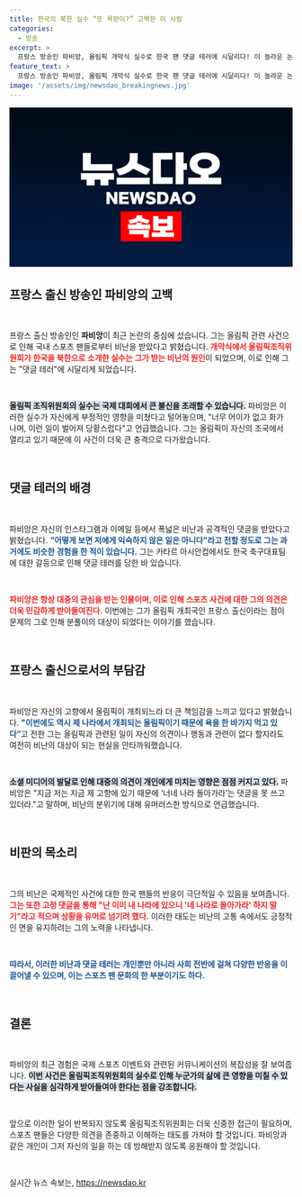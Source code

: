 ```yaml
---
title: 한국의 북한 실수 “또 욕받이?” 고백한 이 사람
categories:
  - 방송
excerpt: >
  프랑스 방송인 파비앙, 올림픽 개막식 실수로 한국 팬 댓글 테러에 시달리다! 이 놀라운 논란 속에서도 그는 유머로 상황을 반전시키며 난감한 웃음을 자아냈습니다. 과연 그가 겪은 이야기는?
feature_text: >
  프랑스 방송인 파비앙, 올림픽 개막식 실수로 한국 팬 댓글 테러에 시달리다! 이 놀라운 논란 속에서도 그는 유머로 상황을 반전시키며 난감한 웃음을 자아냈습니다. 과연 그가 겪은 이야기는?
image: '/assets/img/newsdao_breakingnews.jpg'
---
```


<p><img src="/assets/img/newsdao_breakingnews.jpg" alt="ontimetimes 속보" /></p>

<h2 data-ke-size="size26">프랑스 출신 방송인 파비앙의 고백</h2>

<p data-ke-size="size16">&nbsp;</p>

<p>프랑스 출신 방송인인 <b>파비앙</b>이 최근 논란의 중심에 섰습니다. 그는 올림픽 관련 사건으로 인해 국내 스포츠 팬들로부터 비난을 받았다고 밝혔습니다. <b><span style="color: #ee2323;">개막식에서 올림픽조직위원회가 한국을 북한으로 소개한 실수는 그가 받는 비난의 원인</span></b>이 되었으며, 이로 인해 그는 "댓글 테러"에 시달리게 되었습니다. </p>

<p data-ke-size="size16">&nbsp;</p>

<p><b><span style="background-color: #21538527;">올림픽 조직위원회의 실수는 국제 대회에서 큰 불신을 초래할 수 있습니다.</span></b> 파비앙은 이러한 실수가 자신에게 부정적인 영향을 미쳤다고 털어놓으며, "너무 어이가 없고 화가 나며, 이런 일이 벌어져 당황스럽다"고 언급했습니다. 그는 올림픽이 자신의 조국에서 열리고 있기 때문에 이 사건이 더욱 큰 충격으로 다가왔습니다. </p>

<p data-ke-size="size16">&nbsp;</p>

<h2 data-ke-size="size26">댓글 테러의 배경</h2>

<p data-ke-size="size16">&nbsp;</p>

<p>파비앙은 자신의 인스타그램과 이메일 등에서 폭넓은 비난과 공격적인 댓글을 받았다고 밝혔습니다. <b><span style="color: #1a5490;">"어떻게 보면 저에게 익숙하지 않은 일은 아니다"라고 전할 정도로 그는 과거에도 비슷한 경험을 한 적이 있습니다.</span></b> 그는 카타르 아시안컵에서도 한국 축구대표팀에 대한 갈등으로 인해 댓글 테러를 당한 바 있습니다. </p>

<p data-ke-size="size16">&nbsp;</p>

<p><b><span style="color: #ee2323;">파비앙은 항상 대중의 관심을 받는 인물이며, 이로 인해 스포츠 사건에 대한 그의 의견은 더욱 민감하게 받아들여진다.</span></b> 이번에는 그가 올림픽 개최국인 프랑스 출신이라는 점이 문제의 그로 인해 분풀이의 대상이 되었다는 이야기를 했습니다. </p>

<p data-ke-size="size16">&nbsp;</p>

<h2 data-ke-size="size26">프랑스 출신으로서의 부담감</h2>

<p data-ke-size="size16">&nbsp;</p>

<p>파비앙은 자신의 고향에서 올림픽이 개최되느라 더 큰 책임감을 느끼고 있다고 밝혔습니다. <b><span style="color: #1a5490;">"이번에도 역시 제 나라에서 개최되는 올림픽이기 때문에 욕을 한 바가지 먹고 있다”</span></b>고 전한 그는 올림픽과 관련된 일이 자신의 의견이나 행동과 관련이 없다 할지라도 여전히 비난의 대상이 되는 현실을 안타까워했습니다. </p>

<p data-ke-size="size16">&nbsp;</p>

<p><b><span style="background-color: #21538527;">소셜 미디어의 발달로 인해 대중의 의견이 개인에게 미치는 영향은 점점 커지고 있다.</span></b> 파비앙은 "지금 저는 지금 제 고향에 있기 때문에 ‘너네 나라 돌아가라’는 댓글을 못 쓰고 있더라."고 말하며, 비난의 분위기에 대해 유머러스한 방식으로 언급했습니다. </p>

<p data-ke-size="size16">&nbsp;</p>

<h2 data-ke-size="size26">비판의 목소리</h2>

<p data-ke-size="size16">&nbsp;</p>

<p>그의 비난은 국제적인 사건에 대한 한국 팬들의 반응이 극단적일 수 있음을 보여줍니다. <b><span style="color: #ee2323;">그는 또한 고정 댓글을 통해 "난 이미 내 나라에 있으니 '네 나라로 돌아가라' 하지 말기"라고 적으며 상황을 유머로 넘기려 했다.</span></b> 이러한 태도는 비난의 고통 속에서도 긍정적인 면을 유지하려는 그의 노력을 나타냅니다. </p>

<p data-ke-size="size16">&nbsp;</p>

<p><b><span style="color: #1a5490;">따라서, 이러한 비난과 댓글 테러는 개인뿐만 아니라 사회 전반에 걸쳐 다양한 반응을 이끌어낼 수 있으며, 이는 스포츠 팬 문화의 한 부분이기도 하다.</span></b> </p>

<p data-ke-size="size16">&nbsp;</p>

<h2 data-ke-size="size26">결론</h2>

<p data-ke-size="size16">&nbsp;</p>

<p>파비앙의 최근 경험은 국제 스포츠 이벤트와 관련된 커뮤니케이션의 복잡성을 잘 보여줍니다. <b><span style="background-color: #21538527;">이번 사건은 올림픽조직위원회의 실수로 인해 누군가의 삶에 큰 영향을 미칠 수 있다는 사실을 심각하게 받아들여야 한다는 점을 강조합니다.</span></b> </p>

<p data-ke-size="size16">&nbsp;</p>

<p>앞으로 이러한 일이 반복되지 않도록 올림픽조직위원회는 더욱 신중한 접근이 필요하며, 스포츠 팬들은 다양한 의견을 존중하고 이해하는 태도를 가져야 할 것입니다. 파비앙과 같은 개인이 그저 자신의 일을 하는 데 방해받지 않도록 응원해야 할 것입니다. </p>

<p data-ke-size="size16">&nbsp;</p>
실시간 뉴스 속보는, <a href="https://newsdao.kr" rel="dofollow">https://newsdao.kr</a>


